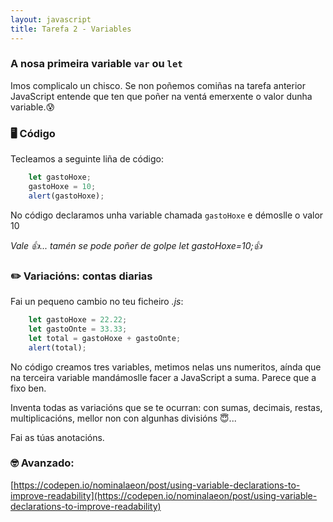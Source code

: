 ```yaml
---
layout: javascript
title: Tarefa 2 - Variables
---
```

### A nosa primeira variable `var` ou `let`

Imos complicalo un chisco. Se non poñemos comiñas na tarefa anterior JavaScript entende que ten que poñer na ventá emerxente o valor dunha variable.😰

<!-- ### 🧺 Preparación

Precisamos unha carpeta á que imos chamar **tarefa2_var** que terá coma sempre un *.html* xunto cun *.css* e tamén un *.js.* Podemos facer o mesmo que na anterior tarefa:

[ Tarefa 0: Crear infraestrutura](../t0) -->

### 🖥 Código

<!-- No ficheiro *.js* t -->
Tecleamos a seguinte liña de código:

```js
    let gastoHoxe;
    gastoHoxe = 10;
    alert(gastoHoxe);
```

No código declaramos unha variable chamada `gastoHoxe` e démoslle o valor 10

*Vale 👍... tamén se pode poñer de golpe let gastoHoxe=10;👍*

<!-- ### 🎞 Visualizar o javascript

Calcamos no *.html* e debería abrirse o navegador mostrando o resultado do noso código. -->

### ✏️ Variacións: contas diarias

Fai un pequeno cambio no teu ficheiro *.js*:

```js
    let gastoHoxe = 22.22;
    let gastoOnte = 33.33;
    let total = gastoHoxe + gastoOnte;
    alert(total);
```

No código creamos tres variables, metimos nelas uns numeritos, aínda que na terceira variable mandámoslle facer a JavaScript a suma. Parece que a fixo ben. 

Inventa todas as variacións que se te ocurran: con sumas, decimais, restas, multiplicacións, mellor non con algunhas divisións 😇... 

Fai as túas anotacións.

### 🤓 Avanzado:

[https://codepen.io/nominalaeon/post/using-variable-declarations-to-improve-readability](https://codepen.io/nominalaeon/post/using-variable-declarations-to-improve-readability)
